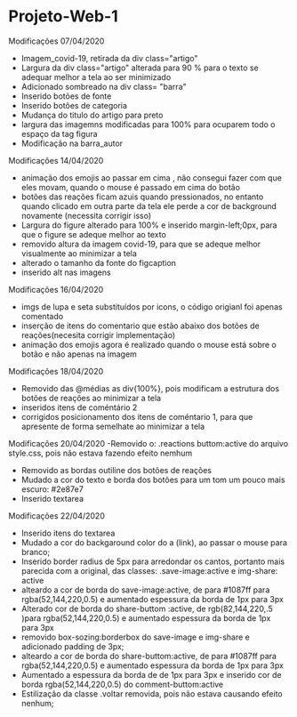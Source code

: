 # Projeto-Web-1
Modificações 07/04/2020
- Imagem_covid-19, retirada da div class="artigo"
- Largura da div  class="artigo" alterada para 90 % para o texto se adequar melhor a tela ao ser minimizado
- Adicionado sombreado na div class= "barra"
- Inserido botões de fonte
- Inserido botões de categoria
- Mudança do titulo do artigo para preto
- largura das imagemns modificadas para 100% para ocuparem todo o espaço da tag figura
- Modificação na barra_autor

 Modificações 14/04/2020
 -  animação dos emojis ao passar em cima , não consegui fazer com que eles movam, quando o mouse é passado em cima do botão
 -  botões das reações ficam azuis  quando pressionados, no entanto quando clicado em outra parte da tela ele perde a cor de background novamente (necessita corrigir isso)
 - Largura do figure alterado para 100% e  inserido margin-left;0px, para que o figure se adeque melhor ao texto
 - removido altura da imagem covid-19, para que se adeque  melhor visualmente ao minimizar a tela 
 - alterado o tamanho da fonte do figcaption
 - inserido alt nas imagens
 
 Modificações 16/04/2020
 - imgs de lupa e seta substituídos por icons, o código origianl foi apenas comentado
 - inserção de itens do comentario que estão abaixo dos botões de reações(necesita corrigir implementação)
 - animação dos emojis agora é realizado quando o mouse está sobre o botão e não apenas na imagem
 
 Modificações 18/04/2020
 - Removido das @médias as div{100%}, pois modificam a estrutura dos botões de reações ao minimizar a tela 
 - inseridos itens de coméntário 2
 - corrigidos posicionamento dos itens de coméntario 1, para que apresente de forma semelhate ao minimizar a tela
 
Modificações 20/04/2020 
 -Removido o: .reactions buttom:active do arquivo style.css, pois não estava fazendo efeito nemhum
- Removido as bordas outiline dos botões de reações
- Mudado a cor do texto e borda dos botões para um tom um pouco mais escuro: #2e87e7
- Inserido textarea

Modificações 22/04/2020
- Inserido itens do textarea
- Mudado a cor do backgaround color do a (link), ao passar o mouse para branco;
- Inserido border radius de 5px para arredondar os cantos, portanto mais parecida com a original, das classes: .save-image:active e img-share: active
- alteardo a cor de borda do save-image:active, de para #1087ff  para rgba(52,144,220,0.5) e aumentado espessura da borda de 1px para 3px
- Alterado cor de borda do share-buttom :active, de rgb(82,144,220,.5 )para rgba(52,144,220,0.5)  e aumentado espessura da borda de 1px para 3px
- removido box-sozing:borderbox do save-image e img-share e adicionado padding de 3px;
- alteardo a cor de borda do share-buttom:active, de para #1087ff  para rgba(52,144,220,0.5) e aumentado espessura da borda de 1px para 3px
- Aumentado a espessura da borda de de 1px para 3px e inserido cor de borda rgba(52,144,220,0.5) do comment-buttom:active
- Estilização da classe .voltar  removida, pois não estava causando efeito nenhum;



 
 
